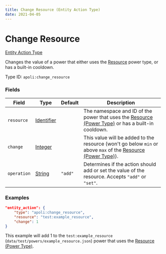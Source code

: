 ```yaml
---
title: Change Resource (Entity Action Type)
date: 2021-04-05
---
```


# Change Resource

[Entity Action Type](../entity_action_types.md)

Changes the value of a power that either uses the [Resource](../power_types/resource.md) power type, or has a built-in cooldown.

Type ID: `apoli:change_resource`


### Fields

Field  | Type | Default | Description
-------|------|---------|-------------
`resource` | [Identifier](../data_types/identifier.md) |  | The namespace and ID of the power that uses the [Resource (Power Type)](../power_types/resource.md) or has a built-in cooldown.
`change` | [Integer](../data_types/integer.md) |  | This value will be added to the resource (won't go below `min` or above `max` of the [Resource (Power Type)](../power_types/resource.md)).
`operation` | [String](../data_types/string.md) | `"add"` | Determines if the action should add or set the value of the resource. Accepts `"add"` or `"set"`.


### Examples

```json
"entity_action": {
    "type": "apoli:change_resource",
    "resource": "test:example_resource",
    "change": 1
}
```

This example will add 1 to the `test:example_resource` (`data/test/powers/example_resource.json`) power that uses the [Resource (Power Type)](../power_types/resource.md).